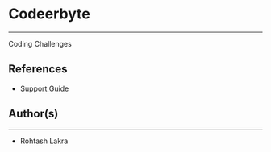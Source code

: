 # Codeerbyte

---

Coding Challenges

## References

- [Support Guide](https://devamatre.atlassian.net/wiki/spaces/DEVAMATRE/pages)

## Author(s)

---

- Rohtash Lakra
